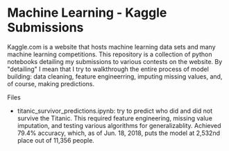 # Machine Learning - Kaggle Submissions
Kaggle.com is a website that hosts machine learning data sets and many machine learning competitions. This repository is a collection of python notebooks detailing my submissions to various contests on the website. By "detailing" I mean that I try to walkthrough the entire process of model building: data cleaning, feature engineerring, imputing missing values, and, of course, making predictions. 

Files
+ titanic_survivor_predictions.ipynb: try to predict who did and did not survive the Titanic. This required feature engineering, missing value imputation, and testing various algorithms for generalizablity. Achieved 79.4% accuracy, which, as of Jun. 18, 2018, puts the model at 2,532nd place out of 11,356 people. 
